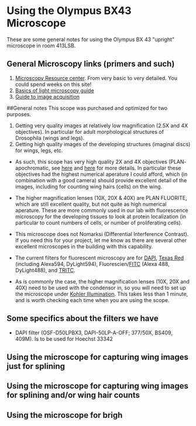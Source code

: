 # Using the Olympus BX43 Microscope

These are some general notes for using the Olympus BX 43 "upright" microscope in room 413LSB.

## General Microscopy links (primers and such)
1. [Microscopy Resource center](http://micro.magnet.fsu.edu/primer/index.html). From very basic to very detailed. You could spend weeks on this site!
2. [Basics of light microscopy guide](http://www.well.ox.ac.uk/_asset/file/the-zeiss-guide-to-the-basics-of-light-microscopy.pdf)
3. [Guide to image acquisition](http://jcb.rupress.org/content/172/1/9.full)

##General notes
This scope was purchased and optimized for two purposes. 
1. Getting very quality images at relatively low magnification (2.5X and 4X objectives). In particular for adult morphological structures of Drosophila (wings and legs).
2. Getting high quality images of the developing structures (imaginal discs) for wings, legs, etc.

- As such, this scope has very high quality 2X and 4X objectives (PLAN- apochromatic, see [here](http://www.olympus-lifescience.com/en/objectives/uplsapo/)  and [here](http://www.olympus-lifescience.com/en/objectives/plapon/) for more details. In particular these objectives had the highest numerical aperature I could afford, which (in combination with a good camera) should provide excellent detail of the images, including for counting wing hairs (cells) on the wing.

- The higher magnification lenses (10X, 20X & 40X) are PLAN FLUORITE, which are still excellent quality, but not quite as high numerical aperature. These are more commonly used in our lab with fluorescence microscopy for the developing tissues to look at protein localization (in particular to count numbers of cells, or number of proliferating cells).

- This microscope does not Nomarksi (Differential Interference Contrast). If you need this for your project, let me know as there are several other excellent microscopes in the building with this capability.

- The current filters for fluorescent microscopy are for [DAPI](https://en.wikipedia.org/wiki/DAPI), [Texas Red](https://en.wikipedia.org/wiki/Texas_Red) (including Alexa594, DyLight594), Fluorescien/[FITC](https://en.wikipedia.org/wiki/Fluorescein_isothiocyanate) (Alexa 488, DyLight488), and [TRITC]().

- As is commonly the case, the higher magnification lenses (10X, 20X and 40X) need to be used with the condensor in, so you will need to set up the microscope under [Kohler Illumination](http://microscopy.berkeley.edu/courses/TLM/condenser/kohler.html). This takes less than 1 minute, and is worth checking each time when you are using the scope.


## Some specifics about the filters we have
- DAPI filter (OSF-D50LPBX3, DAPI-50LP-A-OFF; 377/50X, BS409, 409M). Is to be used for Hoechst 33342

## Using the microscope for capturing wing images **just for splining**

## Using the microscope for capturing wing images for **splining and/or wing hair counts**

## Using the microscope for brigh

